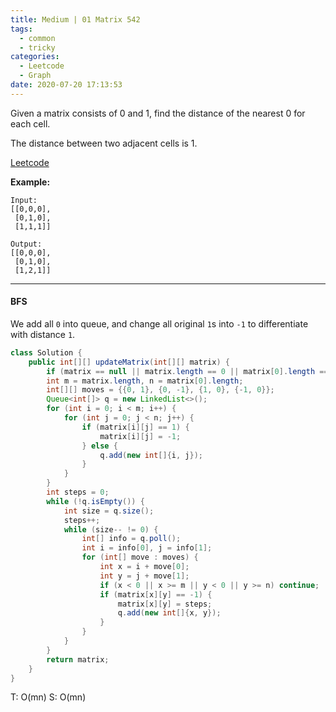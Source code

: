 ```yaml
---
title: Medium | 01 Matrix 542
tags:
  - common
  - tricky
categories:
  - Leetcode
  - Graph
date: 2020-07-20 17:13:53
---
```


Given a matrix consists of 0 and 1, find the distance of the nearest 0 for each cell.

The distance between two adjacent cells is 1.

[Leetcode](https://leetcode.com/problems/01-matrix/)

<!--more-->

**Example:**

```
Input:
[[0,0,0],
 [0,1,0],
 [1,1,1]]

Output:
[[0,0,0],
 [0,1,0],
 [1,2,1]]
```

---

#### BFS

We add all `0` into queue, and change all original `1`s into `-1` to differentiate with distance `1`.

```java
class Solution {
    public int[][] updateMatrix(int[][] matrix) {
        if (matrix == null || matrix.length == 0 || matrix[0].length == 0) return matrix;
        int m = matrix.length, n = matrix[0].length;
        int[][] moves = {{0, 1}, {0, -1}, {1, 0}, {-1, 0}};
        Queue<int[]> q = new LinkedList<>();
        for (int i = 0; i < m; i++) {
            for (int j = 0; j < n; j++) {
                if (matrix[i][j] == 1) {
                    matrix[i][j] = -1;
                } else {
                    q.add(new int[]{i, j});
                }
            }
        }
        int steps = 0;
        while (!q.isEmpty()) {
            int size = q.size();
            steps++;
            while (size-- != 0) {
                int[] info = q.poll();
                int i = info[0], j = info[1];
                for (int[] move : moves) {
                    int x = i + move[0];
                    int y = j + move[1];
                    if (x < 0 || x >= m || y < 0 || y >= n) continue;
                    if (matrix[x][y] == -1) {
                        matrix[x][y] = steps;
                        q.add(new int[]{x, y});
                    }
                }
            }
        }
        return matrix;
    }
}
```

T: O(mn)			S: O(mn)

